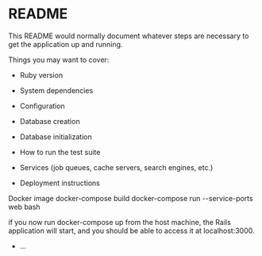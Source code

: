 # README

This README would normally document whatever steps are necessary to get the
application up and running.

Things you may want to cover:

* Ruby version

* System dependencies

* Configuration

* Database creation

* Database initialization

* How to run the test suite

* Services (job queues, cache servers, search engines, etc.)

* Deployment instructions

Docker image
docker-compose build
docker-compose run --service-ports web bash

if you now run docker-compose up from the host machine, the Rails application will start, and you should be able to access it at localhost:3000.

* ...
